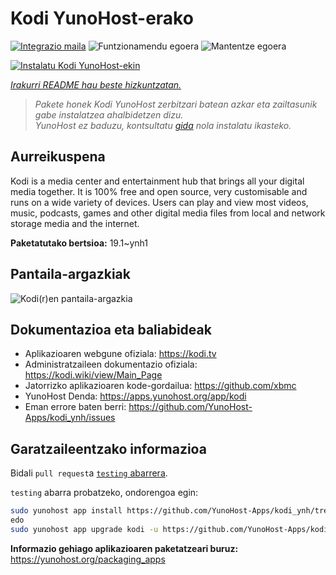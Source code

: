 <!--
Ohart ongi: README hau automatikoki sortu da <https://github.com/YunoHost/apps/tree/master/tools/readme_generator>ri esker
EZ editatu eskuz.
-->

# Kodi YunoHost-erako

[![Integrazio maila](https://dash.yunohost.org/integration/kodi.svg)](https://dash.yunohost.org/appci/app/kodi) ![Funtzionamendu egoera](https://ci-apps.yunohost.org/ci/badges/kodi.status.svg) ![Mantentze egoera](https://ci-apps.yunohost.org/ci/badges/kodi.maintain.svg)

[![Instalatu Kodi YunoHost-ekin](https://install-app.yunohost.org/install-with-yunohost.svg)](https://install-app.yunohost.org/?app=kodi)

*[Irakurri README hau beste hizkuntzatan.](./ALL_README.md)*

> *Pakete honek Kodi YunoHost zerbitzari batean azkar eta zailtasunik gabe instalatzea ahalbidetzen dizu.*  
> *YunoHost ez baduzu, kontsultatu [gida](https://yunohost.org/install) nola instalatu ikasteko.*

## Aurreikuspena

Kodi is a media center and entertainment hub that brings all your digital media together. It is 100% free and open source, very customisable and runs on a wide variety of devices. Users can play and view most videos, music, podcasts, games and other digital media files from local and network storage media and the internet.


**Paketatutako bertsioa:** 19.1~ynh1

## Pantaila-argazkiak

![Kodi(r)en pantaila-argazkia](./doc/screenshots/screenshot1.gif)

## Dokumentazioa eta baliabideak

- Aplikazioaren webgune ofiziala: <https://kodi.tv>
- Administratzaileen dokumentazio ofiziala: <https://kodi.wiki/view/Main_Page>
- Jatorrizko aplikazioaren kode-gordailua: <https://github.com/xbmc>
- YunoHost Denda: <https://apps.yunohost.org/app/kodi>
- Eman errore baten berri: <https://github.com/YunoHost-Apps/kodi_ynh/issues>

## Garatzaileentzako informazioa

Bidali `pull request`a [`testing` abarrera](https://github.com/YunoHost-Apps/kodi_ynh/tree/testing).

`testing` abarra probatzeko, ondorengoa egin:

```bash
sudo yunohost app install https://github.com/YunoHost-Apps/kodi_ynh/tree/testing --debug
edo
sudo yunohost app upgrade kodi -u https://github.com/YunoHost-Apps/kodi_ynh/tree/testing --debug
```

**Informazio gehiago aplikazioaren paketatzeari buruz:** <https://yunohost.org/packaging_apps>
